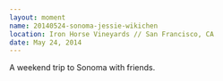 ```yaml
---
layout: moment
name: 20140524-sonoma-jessie-wikichen
location: Iron Horse Vineyards // San Francisco, CA
date: May 24, 2014
---
```


A weekend trip to Sonoma with friends.
